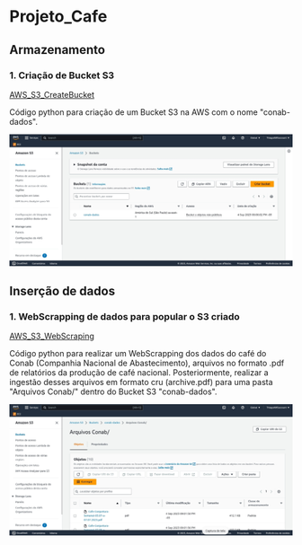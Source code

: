 # Projeto_Cafe

## Armazenamento
### 1. Criação de Bucket S3
[AWS_S3_CreateBucket](Code/01.AWS_S3_CreateBucket.ipynb)

Código python para criação de um Bucket S3 na AWS com o nome "conab-dados".

![Create Bucket S3](Images/CreateBucketS3.jpg)

## Inserção de dados
### 1. WebScrapping de dados para popular o S3 criado
[AWS_S3_WebScraping](Code/02.AWS_S3_WebScraping.ipynb)

Código python para realizar um WebScrapping dos dados do café do Conab (Companhia Nacional de Abastecimento), arquivos no formato .pdf de relatórios da produção de café nacional. Posteriormente, realizar a ingestão desses arquivos em formato cru (archive.pdf) para uma pasta "Arquivos Conab/" dentro do Bucket S3 "conab-dados".

![WebSrape](Images/WebScrape.jpg)
